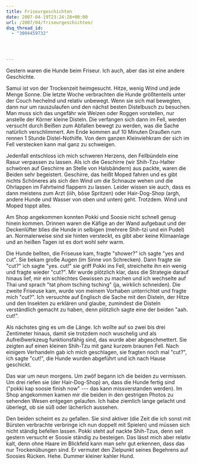 ```yaml
---
title: Friseurgeschichten
date: 2007-04-19T23:24:28+00:00
url: /2007/04/friseurgeschichten/
dsq_thread_id:
  - "3004459732"




---
```

Gestern waren die Hunde beim Friseur. Ich auch, aber das ist eine andere Geschichte.

Samui ist von der Trockenzeit heimgesucht. Hitze, wenig Wind und jede Menge Sonne. Die letzte Woche verbrachten die Hunde größtenteils unter der Couch hechelnd und relativ unbewegt. Wenn sie sich mal bewegten, dann nur um rauszulaufen und den nächst besten Distelbusch zu besuchen. Man muss sich das ungefähr wie Weizen oder Roggen vorstellen, nur anstelle der Körner kleine Disteln. Die verfangen sich dann im Fell, werden versucht durch Beißen zum Abfallen bewegt zu werden, was die Sache natürlich verschlimmert. Am Ende kommen auf 10 Minuten Draußen rum rennen 1 Stunde Distel-Nothilfe. Von dem ganzen Kleinviehkram der sich im Fell verstecken kann mal ganz zu schweigen.

Jedenfall entschloss ich mich schweren Herzens, den Fellbündeln eine Rasur verpassen zu lassen. Als ich die Geschirre (wir Shih-Tzu-Halter schwören auf Geschirre an Stelle von Halsbändern) aus packte, waren die Beiden sehr begeistert. Geschirre, das heißt Moped fahren und es gibt nichts Schöneres als sich den Wind um die Schnauze wehen und die Ohrlappen im Fahrtwind flappern zu lassen. Leider wissen sie auch, dass es dann meistens zum Arzt (iiih, böse Spritzen) oder Hair-Dog-Shop (argh, andere Hunde und Wasser von oben und unten) geht. Trotzdem. Wind und Moped toppt alles.

Am Shop angekommen konnten Pokki und Soosie nicht schnell genug hinein kommen. Drinnen waren die Käfige an der Wand aufgebaut und der Deckenlüfter blies die Hunde in selbigen (mehrere Shih-tzi und ein Pudel) an. Normalerweise sind sie hinten versteckt, es gibt aber keine Klimaanlage und an heißen Tagen ist es dort wohl sehr warm.

Die Hunde bellten, die Friseuse kam, fragte "shower?" ich sagte "yes and cut". Sie bekam große Augen (im Sinne von Schrecken). Dann fragte sie "cut?" ich sagte "yes. cut!" sie griff Pokki ins Fell, streichelte ihn ein wenig und fragte wieder "cut?". Mir wurde plötzlich klar, dass die Strategie darauf hinaus lief, mir ein schlechtes Gewissen zu machen und ich wechselte auf Thai und sprach "tat phom tsching tsching" (ja, wirklich schneiden). Die zweite Friseuse kam, wurde von meinem Vorhaben unterrichtet und fragte mich "cut?". Ich versuchte auf Englisch die Sache mit den Disteln, der Hitze und den Insekten zu erklären und glaube, zumindest die Disteln verständlich gemacht zu haben, denn plötzlich sagte eine der beiden "aah. cut!".

Als nächstes ging es um die Länge. Ich wollte auf so zwei bis drei Zentimeter hinaus, damit sie trotzdem noch wuschelig und als Aufreißwerkzeug funktionsfähig sind, das wurde aber abgeschmettert. Sie zeigten auf einen kleinen Shih-Tzu mit ganz kurzem braunen Fell. Nach einigem Verhandeln gab ich mich geschlagen, sie fragten noch mal "cut?", ich sagte "cut!", die Hunde wurden abgeführt und ich nach Hause geschickt.

Das war um neun morgens. Um zwöf begann ich die beiden zu vermissen. Um drei riefen sie (der Hair-Dog-Shop) an, dass die Hunde fertig sind ("pokki kap soosie finish now" --- das kann missverstanden werden). Im Shop angekommen kamen mir die beiden in den gestrigen Photos zu sehenden Wesen entgegen gelaufen. Ich habe ziemlich lange gelacht und überlegt, ob sie süß oder lächerlich aussehen.

Den beiden scheint es zu gefallen. Sie sind aktiver (die Zeit die ich sonst mit Bürsten verbrachte verbringe ich nun doppelt mit Spielen) und müssen sich nicht ständig befellen lassen. Pokki steht auf nackte Shih-Tzus, denn seit gestern versucht er Soosie ständig zu besteigen. Das lässt mich aber relativ kalt, denn ohne Haare im Blickfeld kann man sehr gut erkennen, dass das nur Trockenübungen sind. Er vermutet den Zielpunkt seines Begehrens auf Soosies Rücken. Hehe. Dummer kleiner kahler Hund.
